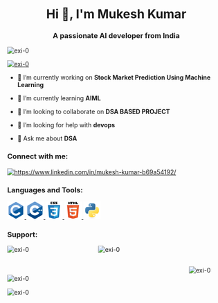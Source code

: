 <h1 align="center">Hi 👋, I'm Mukesh Kumar</h1>
<h3 align="center">A passionate AI developer from India</h3>

<p align="left"> <img src="https://komarev.com/ghpvc/?username=exi-0&label=Profile%20views&color=0e75b6&style=flat" alt="exi-0" /> </p>

<p align="left"> <a href="https://github.com/ryo-ma/github-profile-trophy"><img src="https://github-profile-trophy.vercel.app/?username=exi-0" alt="exi-0" /></a> </p>

- 🔭 I’m currently working on **Stock Market Prediction Using Machine Learning**

- 🌱 I’m currently learning **AIML**

- 👯 I’m looking to collaborate on **DSA BASED PROJECT**

- 🤝 I’m looking for help with **devops**

- 💬 Ask me about **DSA**

<h3 align="left">Connect with me:</h3>
<p align="left">
<a href="https://linkedin.com/in/https://www.linkedin.com/in/mukesh-kumar-b69a54192/" target="blank"><img align="center" src="https://raw.githubusercontent.com/rahuldkjain/github-profile-readme-generator/master/src/images/icons/Social/linked-in-alt.svg" alt="https://www.linkedin.com/in/mukesh-kumar-b69a54192/" height="30" width="40" /></a>
</p>

<h3 align="left">Languages and Tools:</h3>
<p align="left"> <a href="https://www.cprogramming.com/" target="_blank" rel="noreferrer"> <img src="https://raw.githubusercontent.com/devicons/devicon/master/icons/c/c-original.svg" alt="c" width="40" height="40"/> </a> <a href="https://www.w3schools.com/cpp/" target="_blank" rel="noreferrer"> <img src="https://raw.githubusercontent.com/devicons/devicon/master/icons/cplusplus/cplusplus-original.svg" alt="cplusplus" width="40" height="40"/> </a> <a href="https://www.w3schools.com/css/" target="_blank" rel="noreferrer"> <img src="https://raw.githubusercontent.com/devicons/devicon/master/icons/css3/css3-original-wordmark.svg" alt="css3" width="40" height="40"/> </a> <a href="https://www.w3.org/html/" target="_blank" rel="noreferrer"> <img src="https://raw.githubusercontent.com/devicons/devicon/master/icons/html5/html5-original-wordmark.svg" alt="html5" width="40" height="40"/> </a> <a href="https://www.python.org" target="_blank" rel="noreferrer"> <img src="https://raw.githubusercontent.com/devicons/devicon/master/icons/python/python-original.svg" alt="python" width="40" height="40"/> </a> </p>

<h3 align="left">Support:</h3>
<p><a href="https://www.buymeacoffee.com/exi-0"> <img align="left" src="https://cdn.buymeacoffee.com/buttons/v2/default-yellow.png" height="50" width="210" alt="exi-0" /></a><a href="https://ko-fi.com/exi-0"> <img align="left" src="https://cdn.ko-fi.com/cdn/kofi3.png?v=3" height="50" width="210" alt="exi-0" /></a></p><br><br>

<p><img align="left" src="https://github-readme-stats.vercel.app/api/top-langs?username=exi-0&show_icons=true&locale=en&layout=compact" alt="exi-0" /></p>

<p>&nbsp;<img align="center" src="https://github-readme-stats.vercel.app/api?username=exi-0&show_icons=true&locale=en" alt="exi-0" /></p>

<p><img align="center" src="https://github-readme-streak-stats.herokuapp.com/?user=exi-0&" alt="exi-0" /></p>

